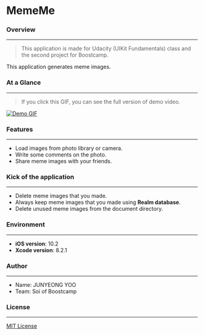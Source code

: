 # MemeMe

### Overview
- - - -
> This application is made for Udacity (UIKit Fundamentals) class and the second project for Boostcamp.
    
    
This application generates meme images.

### At a Glance
- - - -
> If you click this GIF, you can see the full version of demo video.

[![Demo GIF](https://j.gifs.com/48wjJ1.gif)](https://youtu.be/hhgzSvB2P9I)

### Features
- - - -
* Load images from photo library or camera.
* Write some comments on the photo.
* Share meme images with your friends.

### Kick of the application
- - - -
* Delete meme images that you made.
* Always keep meme images that you made using **Realm database**.
* Delete unused meme images from the document directory.

### Environment
- - - -
* **iOS version**: 10.2       
* **Xcode version**: 8.2.1

### Author
- - - -
* Name: JUNYEONG YOO    
* Team: Soi of Boostcamp

### License
- - - -
[MIT License](./LICENSE)